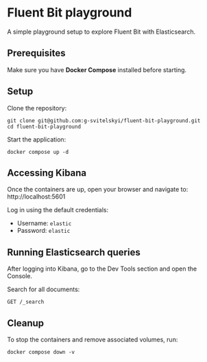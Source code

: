 # Fluent Bit playground

A simple playground setup to explore Fluent Bit with Elasticsearch.

## Prerequisites

Make sure you have **Docker Compose** installed before starting.

## Setup

Clone the repository:
```shell
git clone git@github.com:g-svitelskyi/fluent-bit-playground.git
cd fluent-bit-playground
```

Start the application:
```shell
docker compose up -d
```

## Accessing Kibana

Once the containers are up, open your browser and navigate to: http://localhost:5601

Log in using the default credentials:
- Username: `elastic`
- Password: `elastic`

## Running Elasticsearch queries

After logging into Kibana, go to the Dev Tools section and open the Console.

Search for all documents:
```
GET /_search
```

## Cleanup

To stop the containers and remove associated volumes, run:

```shell
docker compose down -v
```
